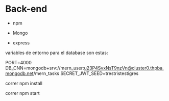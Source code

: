 # Back-end

- npm 

- Mongo

- express

variables de entorno para el database son estas: 

PORT=4000
DB_CNN=mongodb+srv://mern_user:u23P4SvxNsT9nzVn@cluster0.thpba.mongodb.net/mern_tasks
SECRET_JWT_SEED=trestristestigres

correr npm install

correr npm start

